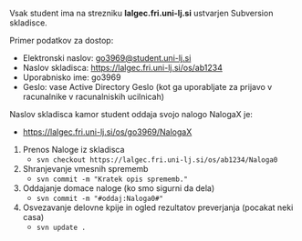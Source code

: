 Vsak student ima na strezniku __lalgec.fri.uni-lj.si__ ustvarjen Subversion skladisce.

Primer podatkov za dostop:
- Elektronski naslov:       go3969@student.uni-lj.si
- Naslov skladisca:         https://lalgec.fri.uni-lj.si/os/ab1234
- Uporabnisko ime:          go3969
- Geslo:                    vase Active Directory Geslo (kot ga uporabljate za prijavo v racunalnike v racunalniskih ucilnicah)

Naslov skladisca kamor student oddaja svojo nalogo NalogaX je:
- https://lalgec.fri.uni-lj.si/os/go3969/NalogaX

1. Prenos Naloge iz skladisca
    - `svn checkout https://lalgec.fri.uni-lj.si/os/ab1234/Naloga0`
2. Shranjevanje vmesnih sprememb
    - `svn commit -m "Kratek opis sprememb."`
3. Oddajanje domace naloge (ko smo sigurni da dela)
    - `svn commit -m "#oddaj:Naloga0#"`
4. Osvezavanje delovne kpije in ogled rezultatov preverjanja (pocakat neki casa) 
    - `svn update .`
